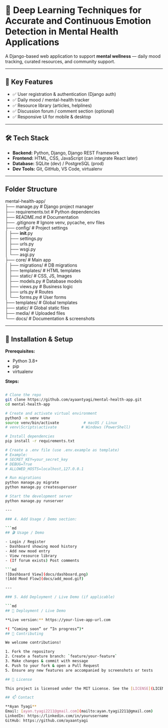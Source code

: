  # 🧠 Deep Learning Techniques for Accurate and Continuous Emotion Detection in Mental Health Applications

A Django-based web application to support **mental wellness** — daily mood tracking, curated resources, and community support.

---

## 🚀 Key Features
- ✅ User registration & authentication (Django auth)  
- ✅ Daily mood / mental-health tracker  
- ✅ Resource library (articles, helplines)  
- ✅ Discussion forum / comment section (optional)  
- ✅ Responsive UI for mobile & desktop

---

## 🛠 Tech Stack
- **Backend:** Python, Django, Django REST Framework           
- **Frontend:** HTML, CSS, JavaScript (can integrate React later)              
- **Database:** SQLite (dev) / PostgreSQL (prod)                 
- **Dev Tools:** Git, GitHub, VS Code, virtualenv                     
                       
---                        
                 
## Folder Structure 
mental-health-app/                                              
├── manage.py                   # Django project manager           
├── requirements.txt            # Python dependencies      
├── README.md                   # Documentation        
├── .gitignore                  # Ignore venv, pycache, env files      
├── config/                     # Project settings         
│   ├── __init__.py      
│   ├── settings.py        
│   ├── urls.py        
│   ├── wsgi.py        
│   └── asgi.py          
├── core/                      # Main app         
│   ├── migrations/            # DB migrations         
│   ├── templates/             # HTML templates              
│   ├── static/                # CSS, JS, Images                      
│   ├── models.py              # Database models                        
│   ├── views.py               # Business logic                    
│   ├── urls.py                # Routes                             
│   └── forms.py               # User forms                      
├── templates/                 # Global templates                        
├── static/                    # Global static files                           
├── media/                     # Uploaded files                       
└── docs/                      # Documentation & screenshots                         

---

## 🧩 Installation & Setup

**Prerequisites:**  
- Python 3.8+  
- pip  
- virtualenv  

**Steps:**

```bash

# Clone the repo
git clone https://github.com/ayaantyagi/mental-health-app.git
cd mental-health-app

# Create and activate virtual environment
python3 -m venv venv
source venv/bin/activate           # macOS / Linux
# venv\Scripts\activate           # Windows (PowerShell)

# Install dependencies
pip install -r requirements.txt

# Create a .env file (use .env.example as template)
# Example:
# SECRET_KEY=your_secret_key
# DEBUG=True
# ALLOWED_HOSTS=localhost,127.0.0.1

# Run migrations
python manage.py migrate
python manage.py createsuperuser

# Start the development server
python manage.py runserver

---

### 4. Add Usage / Demo section:

```md
## 🎬 Usage / Demo

- Login / Register  
- Dashboard showing mood history  
- Add new mood entry  
- View resource library  
- (If forum exists) Post comments

```md
![Dashboard View](docs/dashboard.png)
![Add Mood Flow](docs/add_mood.gif)

---

### 5. Add Deployment / Live Demo (if applicable)

```md
## 🚀 Deployment / Live Demo

**Live version:** https://your-live-app-url.com  

*( “Coming soon” or “In progress”)*  
## 🤝 Contributing

We welcome contributions!  

1. Fork the repository  
2. Create a feature branch: `feature/your-feature`  
3. Make changes & commit with message  
4. Push to your fork & open a Pull Request  
5. Ensure any new features are accompanied by screenshots or tests

## 📄 License

This project is licensed under the MIT License. See the [LICENSE](LICENSE) file for details.

## 📫 Contact

**Ayan Tyagi**  
Email: [ayan.tyagi2211@gmail.com](mailto:ayan.tyagi2211@gmail.com)  
LinkedIn: https://linkedin.com/in/yourusername  
GitHub: https://github.com/ayaantyagi


